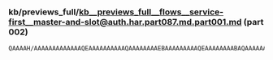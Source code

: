### kb/previews_full/kb__previews_full__flows__service-first__master-and-slot@auth.har.part087.md.part001.md (part 002)

```md
QAAAAH/AAAAAAAAAAAAAQEAAAAAAAAAAQAAAAAAAAEBAAAAAAAAAQEAAAAAAAABAQAAAAAAAAAA/wABAQAAAAEAAAEBAAAAAA
```

```
